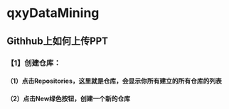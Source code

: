 # qxyDataMining
## Githhub上如何上传PPT
### 【1】创建仓库：
#### （1）点击Repositories，这里就是仓库，会显示你所有建立的所有仓库的列表
#### （2）点击New绿色按钮，创建一个新的仓库
